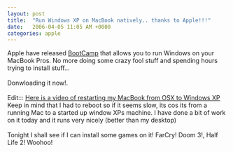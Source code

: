 ```yaml
---
layout: post
title:  "Run Windows XP on MacBook natively.. thanks to Apple!!!"
date:   2006-04-05 11:05 AM +0000
categories: apple
---
```

Apple have released <a href="http://www.apple.com/macosx/bootcamp/">BootCamp</a> that allows you to run Windows on your MacBook Pros. No more doing some crazy fool stuff and spending hours trying to install stuff... <br /><br />Donwloading it now!.<br /><br />Edit::: <a href="/UserFiles/File/WindowsMacBookBoot.mov" target="_blank">Here is a video of restarting my MacBook from OSX to Windows XP</a><br />Keep in mind that I had to reboot so if it seems slow, its cos its from a running Mac to a started up window XPs machine. I have done a bit of work on it today and it runs very nicely (better than my desktop) <br /><br />Tonight I shall see if I can install some games on it! FarCry! Doom 3!, Half Life 2! Woohoo!